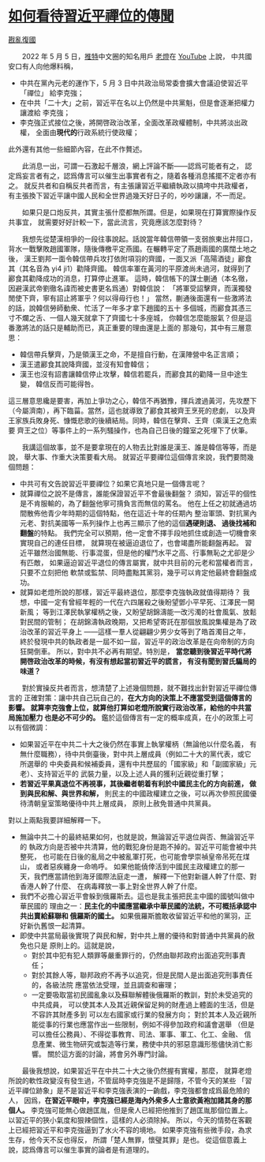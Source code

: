 # [如何看待習近平禪位的傳聞](https://github.com/rebuild-roc/main/blob/master/topics/abdication.md)

[戡亂復國](mailto:rebld-roc@protonmail.com)

　　2022 年 5 月 5 日，[推特](https://twitter.com)中文圈的知名用戶
[老燈](https://www.youtube.com/c/老灯)在
[YouTube](https://www.youtube.com) 上說，
中共國安口有人向他爆料稱，
* 中共在黨內元老的運作下，5 月 3 日中共政治局常委會擴大會議迫使習近平「禪位」
  給李克強；
* 在中共「二十大」之前，習近平在名以上仍然是中共黨魁，但是會逐漸把權力讓渡給
  李克強；
* 李克強正式接位之後，將開啓政治改革，全面改革政權體制，中共將淡出政權，
  全面由**現代的**行政系統行使政權；

此外還有其他一些細節內容，在此不作贅述。

　　此消息一出，可謂一石激起千層浪，網上評論不斷——認爲可能者有之，
認定爲妄言者有之，認爲傳言可以催生出事實者有之，隨着各種消息搖擺不定者亦有之。
就反共者和自稱反共者而言，有主張讓習近平繼續執政以搞垮中共政權者，
有主張換下習近平讓中國人民和全世界過幾天好日子的，吵吵讓讓，不一而足。

　　如果只是口炮反共，其實主張什麼都無所謂。但是，如果現在打算實際操作反共事宜，
就需要好好計較一下，當此流言，究竟應該怎麼對待？

　　我想先從楚漢相爭的一段往事說起。話說當年韓信帶領一支弱旅東出井陘口，
背水一戰擊敗趙國軍隊，隨後傳檄平定燕國。在輾轉平定了燕趙兩國的廣闊土地之後，
漢王劉邦一面令韓信帶兵攻打依附項羽的齊國，一面又派「高陽酒徒」酈食其（其名音為
yi4 ji1）勸降齊國。
韓信率軍在黃河的平原渡尚未過河，就得到了酈食其勸降成功的消息，打算停止進軍。
這時，韓信帳下的謀士蒯通（本名徹，因避漢武帝劉徹名諱而被史書更名爲通）對韓信說：
「將軍受詔擊齊，而漢獨發閒使下齊，寧有詔止將軍乎？何以得毋行也！」
當然，蒯通後面還有一些激將法的話，說韓信勞師動衆、忙活了一年多才拿下趙國的五十
多個城，而酈食其憑三寸不爛之舌、一個人幾天就拿下了齊國七十多座城，
你韓信怎麼能服氣？但是這番激將法的話只是輔助而已，真正重要的理由還是上面的
那幾句，其中有三層意思：
* 韓信帶兵擊齊，乃是領漢王之命，不是擅自行動，在漢陣營中名正言順；
* 漢王遣酈食其說降齊國，並沒有知會韓信；
* 漢王也沒有詔書讓韓信停止攻擊，韓信若罷兵，而酈食其的勸降一旦中途生變，
  韓信反而可能得咎。

這三層意思纔是要害，再加上爭功之心，韓信不再猶豫，揮兵渡過黃河，先攻歷下
（今屬濟南），再下臨菑。當然，這也就導致了酈食其被齊王烹死的悲劇，
以及齊王家族兵敗身死、慷慨悲歌的後續結局。同時，韓信在擊齊、王齊（乘漢王之危索要
齊王之位）等事件上的一系列騷操作，也為自己日後的鐘室之死埋下了伏筆。

　　我講這個故事，並不是要拿現在的人物去比對誰是漢王、誰是韓信等等，而是說，
舉大事、作重大決策要看大局。
就習近平要禪位這個傳言來說，我們要問幾個問題：
* 中共可有文告說習近平要禪位？如果它真地只是一個傳言呢？
* 就算禪位之說不是傳言，誰能保證習近平不會最後翻盤？
  須知，習近平的個性是不肯服輸的，為了翻盤他寧可揹負言而無信的罵名。
  他在上任之初就通過坊間散佈他青少年時期的這個特點，他在這近十年的任期內
  整治軍頭、對抗黨內元老、對抗美國等一系列操作上也再三顯示了他的這個**遇硬則退、
  過後找補和翻盤**的特點。
  我們完全可以預期，他一定會不擇手段地抓住或創造一切機會來實現自己的連任目標，
  就算現在被逼迫退位了，也會竭盡所能翻盤再起。
  習近平雖然治國無能、行事混蛋，但是他的權鬥水平之高、行事無恥之尤卻是少有匹敵，
  如果逼迫習近平退位的傳言屬實，就中共目前的元老和當權者而言，只要不立刻把他
  軟禁或監禁、同時盡黜其黨羽，幾乎可以肯定他最終會翻盤成功。
* 就算如老燈所說的那樣，習近平最終退位，那麼李克強執政就值得期待？
  我想，中國一定有曾經年輕的一代在六四屠殺之後盼望鄧小平早死、江澤民一開新風；
  等到江澤民執掌權柄之後，又盼望胡錦濤能一改污濁的社會風氣、放鬆對民間的管制；
  在胡錦濤執政晚期，又把希望寄託在那個放風說集權是為了政治改革的習近平身上
  ——這樣一羣人從翩翩少男少女等到了皓首濁目之年，
  終於發現中共的執政者是一屆不如一屆，習近平的政治改革是在向帝制的方向狂開倒車。
  所以，對中共不必再有期望。特別是，
  **當您聽到後習近平時代將開啓政治改革的時候，有沒有想起當初習近平的謊言，
  有沒有聞到習氏騙局的味道？**

　　對於實操反共者而言，想清楚了上述幾個問題，就不難找出針對習近平禪位傳言的
正確對策：讓中共自己玩自己的，**在大方向的決策上不應當受到這個傳言的影響。
就算李克強會上位，就算他打算如老燈所說實行政治改革，給他的中共當局施加壓力
也是必不可少的。**
鑑於這個傳言有一定的概率成真，在小的政策上可以有個微調：
* 如果習近平在中共二十大之後仍然在事實上執掌權柄（無論他以什麼名義，
  有無什麼職務），待中共倒臺後，對中共上層成員（例如二十大的黨代表，或它所選舉的
  中央委員和候補委員，還有中共歷屆的「國家級」和「副國家級」元老）、支持習近平的
  武裝力量，以及上述人員的獲利近親從重打擊；
* **若習近平果真退位不再視事，其後繼者朝着有利於中國民主化的方向前進，
  做到與民和解、與世界和解，**
  則民主的中國政權建立之後，可以再次參照民國優待清朝皇室策略優待中共上層成員，
  原則上赦免普通中共黨員。

對以上兩點我要詳細解釋一下。
* 無論中共二十的最終結果如何，也就是說，無論習近平退位與否、無論習近平的
  執政方向是否被中共清算，他的戰犯身份是跑不掉的。習近平可能會被中共整死，
  也可能在日後的亂局之中被亂軍打死，也可能會學崇禎皇帝吊死在煤山，
  或者惡疾纏身一命嗚呼。
  如果他能僥倖活到中國民主政權建立的那一天，我們應當請他到海牙國際法庭走一遭，
  解釋一下他對新疆人幹了什麼、對香港人幹了什麼、
  在病毒釋放一事上對全世界人幹了什麼。
* 我們不必擔心習近平會躲到俄羅斯去。這也是我主張把民主中國的國號叫做中華民國的
  理由之一：**民主化的中國應當繼承中華民國的法統，不可概括承認中共出賣給蘇聯和
  俄羅斯的國土。**
  如果俄羅斯膽敢收留習近平和他的黨羽，正好新仇舊恨一起清算。
* 即使中共當局最後實現了與民和解，對中共上層的優待和對普通中共黨員的赦免也只是
  原則上的。這就是說，
  - 對於其中犯有犯人類罪等嚴重罪行的，仍然由聯邦政府出面追究刑事責任；
  - 對於其餘人等，聯邦政府不再予以追究，但是民間人是出面追究刑事責任的，各級法院
    應當依法受理，並且調查和審理；
  - 一定要吸取當初民國亂象以及蘇聯解體後俄羅斯的教訓，對於未受追究的中共成員，
    可以使其本人及其近親保留足夠的財產過上體面的生活，但是不容許其財產多到
    可以左右國家或行業的發展方向；
    對於其本人及近親所能從事的行業也應當作出一些限制，例如不得參加政府和議會選舉
    （但是可以擔任公務員）、不得從事教育、司法、軍事、軍工、化工、金融、
    信息產業、微生物研究或製造等行業，務使中共的邪惡意識形態儘快消亡影響。
    關於這方面的討論，將會另外專門討論。

　　最後我想說，如果習近平在中共二十大之後仍然握有實權，那麼，
就算老燈所說的軟性政變沒有發生過，不管屆時李克強是不是歸隱，不管今天的某些
「習近平禪位跡象」是不是習近平和李克強表演的一齣戲，李克強都會成爲最危險的人，
因爲，**在習近平眼中，李克強已經是海內外衆多人士意欲黃袍加諸其身的那個人。**
李克強可能無心做趙匡胤，但是衆人已經把他推到了趙匡胤那個位置上。
以習近平的狹小氣度和狠辣個性，這樣的人必須除掉。
所以，今天的情勢在客觀上已經把習近平和李克強逼到了水火不容的境地。
如果李克強有些微手段，為求生存，他今天不反也得反，
所謂「楚人無罪，懷璧其罪」是也。
從這個意義上說，認爲傳言可以催生事實的論者是有道理的。
